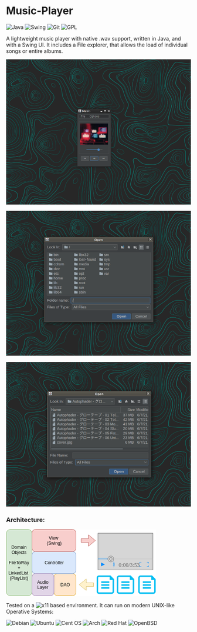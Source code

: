 # Music-Player

![Java](https://img.shields.io/badge/java-%23ED8B00.svg?style=flat&logo=java&logoColor=white) ![Swing](https://img.shields.io/badge/swing-9cf?style=flat&logo=swing%logoColor=white) ![Git](https://img.shields.io/badge/git-%23F05033.svg?style=flat&logo=git&logoColor=white) ![GPL](https://img.shields.io/badge/-GPLv2-yellow) 

A lightweight music player with native .wav support, written in Java, and with a Swing UI.
It includes a File explorer, that allows the load of individual songs or entire albums.

![Music-Player-screenshot](https://raw.githubusercontent.com/ciroH/Music-Player/master/res/Music-Player-screenshot.png)

![Music-Player-FM00-screenshot](https://raw.githubusercontent.com/ciroH/Music-Player/master/res/Music-Player-FM00-screenshot.png)

![Music-Player-FM01-screenshot](https://raw.githubusercontent.com/ciroH/Music-Player/master/res/Music-Player-FM01-screenshot.png)

### Architecture:

![Architecture](https://raw.githubusercontent.com/ciroH/Music-Player/master/res/Architecture.png)



Tested on a ![x11](https://img.shields.io/badge/X11-F28834?logo=x.org&logoColor=ffffff) based environment. It can run on modern UNIX-like Operative Systems:

![Debian](https://img.shields.io/badge/Debian-D70A53?style=flat&logo=debian&logoColor=white) ![Ubuntu](https://img.shields.io/badge/Ubuntu-E95420?style=flat&logo=ubuntu&logoColor=white) ![Cent OS](https://img.shields.io/badge/cent%20os-002260?style=flat&logo=centos&logoColor=F0F0F0) ![Arch](https://img.shields.io/badge/Arch%20Linux-1793D1?logo=arch-linux&logoColor=fff&style=flat) ![Red Hat](https://img.shields.io/badge/Red%20Hat-EE0000?style=flat&logo=redhat&logoColor=white) ![OpenBSD](https://img.shields.io/badge/OpenBSD-F2CA30?logo=openbsd&logoColor=000000)

